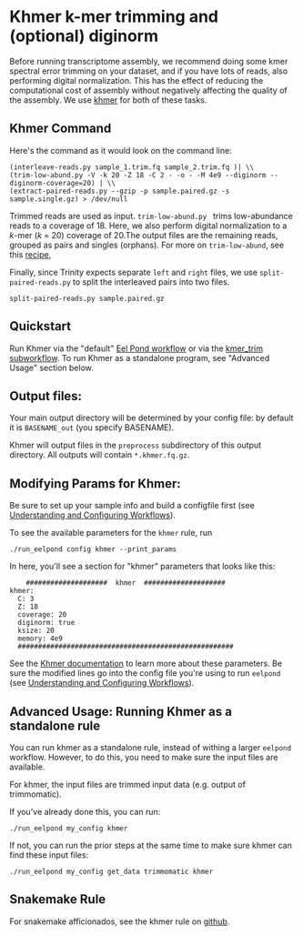 # Khmer k-mer trimming and (optional) diginorm

Before running transcriptome assembly, we recommend doing some kmer spectral error trimming on your dataset, and if you have lots of reads, also performing digital normalization. This has the effect of reducing the computational cost of assembly without negatively affecting the quality of the assembly. We use [khmer](https://khmer.readthedocs.io/) for both of these tasks.

## Khmer Command

Here's the command as it would look on the command line:
```
(interleave-reads.py sample_1.trim.fq sample_2.trim.fq )| \\
(trim-low-abund.py -V -k 20 -Z 18 -C 2 - -o - -M 4e9 --diginorm --diginorm-coverage=20) | \\
(extract-paired-reads.py --gzip -p sample.paired.gz -s sample.single.gz) > /dev/null
```

Trimmed reads are used as input. `trim-low-abund.py ` trims low-abundance reads to a coverage of 18. Here, we also perform digital normalization to a *k*-mer (*k* = 20) coverage of 20.The output files are the remaining reads, grouped as pairs and singles (orphans). For more on `trim-low-abund`, see this [recipe](https://khmer-recipes.readthedocs.io/en/latest/007-variable-coverage-trimming/),

Finally, since Trinity expects separate `left` and `right` files, we use `split-paired-reads.py` to split the interleaved pairs into two files.
```
split-paired-reads.py sample.paired.gz
```
## Quickstart

Run Khmer via the "default" [Eel Pond workflow](eel_pond_workflow.md) or via the [kmer_trim subworkflow](kmer_trim.md). To run Khmer as a standalone program, see "Advanced Usage" section below.

## Output files:

Your main output directory will be determined by your config file: by default it is `BASENAME_out` (you specify BASENAME).

Khmer will output files in the `preprocess` subdirectory of this output directory. All outputs will contain `*.khmer.fq.gz`.


## Modifying Params for Khmer:

Be sure to set up your sample info and build a configfile first (see [Understanding and Configuring Workflows](configure.md)).

To see the available parameters for the `khmer` rule, run
```
./run_eelpond config khmer --print_params
```

In here, you'll see a section for "khmer" parameters that looks like this:

```
    ####################  khmer  ####################
khmer:
  C: 3
  Z: 18
  coverage: 20
  diginorm: true
  ksize: 20
  memory: 4e9
  #####################################################
```

See the [Khmer documentation]([khmer](https://khmer.readthedocs.io/)) to learn more about these parameters. Be sure the modified lines go into the config file you're using to run `eelpond` (see [Understanding and Configuring Workflows](configure.md)).

## Advanced Usage: Running Khmer as a standalone rule

You can run khmer as a standalone rule, instead of withing a larger `eelpond` workflow. However, to do this, you need to make sure the input files are available.

For khmer, the input files are trimmed input data (e.g. output of trimmomatic). 

If you've already done this, you can run:
```
./run_eelpond my_config khmer
```
If not, you can run the prior steps at the same time to make sure khmer can find these input files: 
```
./run_eelpond my_config get_data trimmomatic khmer
```


## Snakemake Rule

For snakemake afficionados, see the khmer rule on [github](https://github.com/dib-lab/eelpond/blob/master/rules/khmer/khmer.rule).
